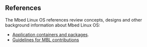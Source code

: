 ## References

The Mbed Linux OS references review concepts, designs and other background information about Mbed Linux OS:

* [Application containers and packages](../references/application-containers-and-packages.html).
* [Guidelines for MBL contributions](../references/contribution-guidelines.html)
